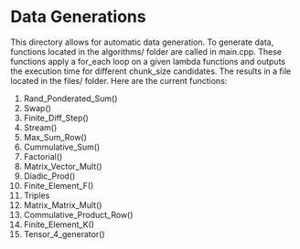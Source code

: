# Data Generations

This directory allows for automatic data generation. To generate data, functions located in the algorithms/ folder are called in main.cpp.
These functions apply a for_each loop on a given lambda functions and outputs the execution time for different chunk_size candidates. The results
in a file located in the files/ folder. Here are the current functions:

1. Rand_Ponderated_Sum()
1. Swap()
1. Finite_Diff_Step()
1. Stream()
1. Max_Sum_Row()
1. Cummulative_Sum()
1. Factorial()
1. Matrix_Vector_Mult()
1. Diadic_Prod()
1. Finite_Element_F()
1. Triples
1. Matrix_Matrix_Mult()
1. Commulative_Product_Row()
1. Finite_Element_K()
1. Tensor_4_generator()
